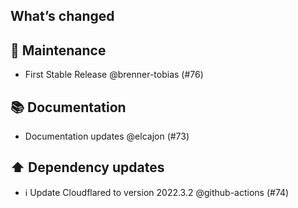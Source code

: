 ## What’s changed
## 🧰 Maintenance

- First Stable Release @brenner-tobias (#76)

## 📚 Documentation

- Documentation updates @elcajon (#73)

## ⬆️ Dependency updates

- ℹ️ Update Cloudflared to version 2022.3.2 @github-actions (#74)
